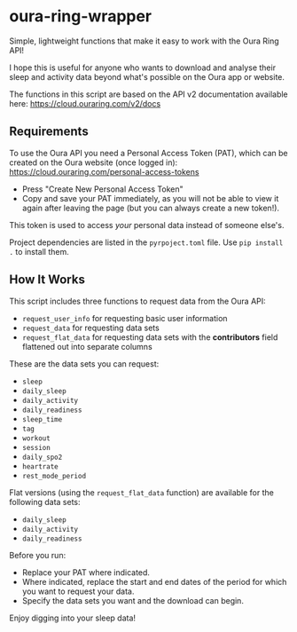 # oura-ring-wrapper

Simple, lightweight functions that make it easy to work with the Oura Ring API!

I hope this is useful for anyone who wants to download and analyse their sleep and activity data beyond what's possible on the Oura app or website.

The functions in this script are based on the API v2 documentation available here: https://cloud.ouraring.com/v2/docs

## Requirements

To use the Oura API you need a Personal Access Token (PAT), which can be created on the Oura website (once logged in):
https://cloud.ouraring.com/personal-access-tokens
- Press "Create New Personal Access Token"
- Copy and save your PAT immediately, as you will not be able to view it again after leaving the page (but you can always create a new token!).

This token is used to access *your* personal data instead of someone else's.

Project dependencies are listed in the `pyrpoject.toml` file. Use `pip install .` to install them.

## How It Works

This script includes three functions to request data from the Oura API:
- `request_user_info` for requesting basic user information
- `request_data` for requesting data sets
- `request_flat_data` for requesting data sets with the **contributors** field flattened out into separate columns

These are the data sets you can request:
- `sleep`
- `daily_sleep`
- `daily_activity`
- `daily_readiness`
- `sleep_time`
- `tag`
- `workout`
- `session`
- `daily_spo2`
- `heartrate`
- `rest_mode_period`

Flat versions (using the `request_flat_data` function) are available for the following data sets:
- `daily_sleep`
- `daily_activity`
- `daily_readiness`

Before you run:
- Replace your PAT where indicated.
- Where indicated, replace the start and end dates of the period for which you want to request your data.
- Specify the data sets you want and the download can begin.

Enjoy digging into your sleep data!
